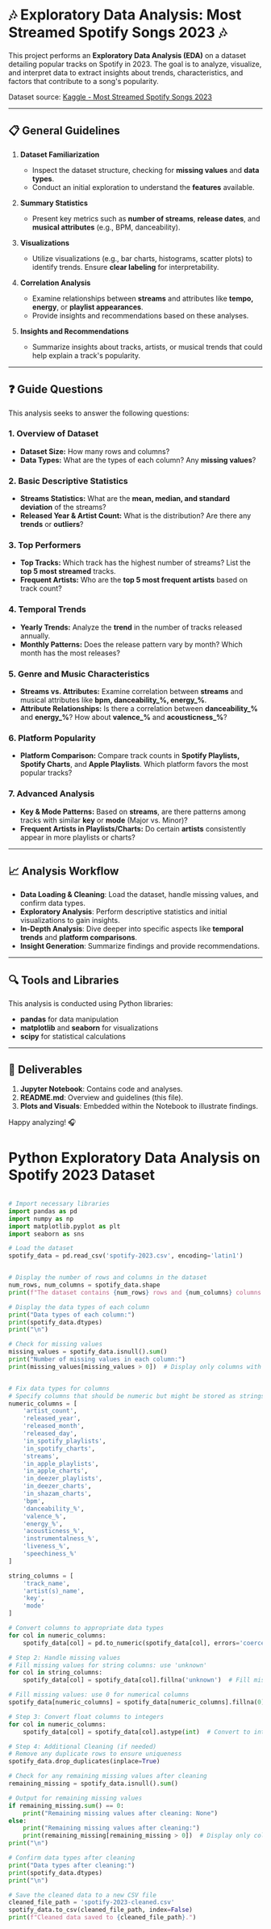 # 🎶 Exploratory Data Analysis: Most Streamed Spotify Songs 2023 🎶

This project performs an **Exploratory Data Analysis (EDA)** on a dataset detailing popular tracks on Spotify in 2023. The goal is to analyze, visualize, and interpret data to extract insights about trends, characteristics, and factors that contribute to a song's popularity.

Dataset source: [Kaggle - Most Streamed Spotify Songs 2023](https://www.kaggle.com/datasets/nelgiriyewithana/top-spotify-songs-2023)

---

## 📋 General Guidelines

1. **Dataset Familiarization**  
   - Inspect the dataset structure, checking for **missing values** and **data types**.
   - Conduct an initial exploration to understand the **features** available.

2. **Summary Statistics**  
   - Present key metrics such as **number of streams**, **release dates**, and **musical attributes** (e.g., BPM, danceability).

3. **Visualizations**  
   - Utilize visualizations (e.g., bar charts, histograms, scatter plots) to identify trends. Ensure **clear labeling** for interpretability.

4. **Correlation Analysis**  
   - Examine relationships between **streams** and attributes like **tempo, energy**, or **playlist appearances**.
   - Provide insights and recommendations based on these analyses.

5. **Insights and Recommendations**  
   - Summarize insights about tracks, artists, or musical trends that could help explain a track's popularity.

---

## ❓ Guide Questions

This analysis seeks to answer the following questions:

### 1. Overview of Dataset
   - **Dataset Size:** How many rows and columns?
   - **Data Types:** What are the types of each column? Any **missing values**?

### 2. Basic Descriptive Statistics
   - **Streams Statistics:** What are the **mean, median, and standard deviation** of the streams?
   - **Released Year & Artist Count:** What is the distribution? Are there any **trends** or **outliers**?

### 3. Top Performers
   - **Top Tracks:** Which track has the highest number of streams? List the **top 5 most streamed** tracks.
   - **Frequent Artists:** Who are the **top 5 most frequent artists** based on track count?

### 4. Temporal Trends
   - **Yearly Trends:** Analyze the **trend** in the number of tracks released annually.
   - **Monthly Patterns:** Does the release pattern vary by month? Which month has the most releases?

### 5. Genre and Music Characteristics
   - **Streams vs. Attributes:** Examine correlation between **streams** and musical attributes like **bpm, danceability_%, energy_%**.
   - **Attribute Relationships:** Is there a correlation between **danceability_%** and **energy_%**? How about **valence_%** and **acousticness_%**?

### 6. Platform Popularity
   - **Platform Comparison:** Compare track counts in **Spotify Playlists, Spotify Charts**, and **Apple Playlists**. Which platform favors the most popular tracks?

### 7. Advanced Analysis
   - **Key & Mode Patterns:** Based on **streams**, are there patterns among tracks with similar **key** or **mode** (Major vs. Minor)?
   - **Frequent Artists in Playlists/Charts:** Do certain **artists** consistently appear in more playlists or charts?

---

## 📈 Analysis Workflow

- **Data Loading & Cleaning**: Load the dataset, handle missing values, and confirm data types.
- **Exploratory Analysis**: Perform descriptive statistics and initial visualizations to gain insights.
- **In-Depth Analysis**: Dive deeper into specific aspects like **temporal trends** and **platform comparisons**.
- **Insight Generation**: Summarize findings and provide recommendations.

---

## 🔍 Tools and Libraries
This analysis is conducted using Python libraries:
- **pandas** for data manipulation
- **matplotlib** and **seaborn** for visualizations
- **scipy** for statistical calculations

---

## 📜 Deliverables
1. **Jupyter Notebook**: Contains code and analyses.
2. **README.md**: Overview and guidelines (this file).
3. **Plots and Visuals**: Embedded within the Notebook to illustrate findings.

Happy analyzing! 🎧


# Python Exploratory Data Analysis on Spotify 2023 Dataset

``` python

# Import necessary libraries
import pandas as pd
import numpy as np
import matplotlib.pyplot as plt
import seaborn as sns

# Load the dataset
spotify_data = pd.read_csv('spotify-2023.csv', encoding='latin1')
```


``` python

# Display the number of rows and columns in the dataset
num_rows, num_columns = spotify_data.shape
print(f"The dataset contains {num_rows} rows and {num_columns} columns.\n")

# Display the data types of each column
print("Data types of each column:")
print(spotify_data.dtypes)
print("\n")

# Check for missing values
missing_values = spotify_data.isnull().sum()
print("Number of missing values in each column:")
print(missing_values[missing_values > 0])  # Display only columns with missing values

```

``` python

# Fix data types for columns
# Specify columns that should be numeric but might be stored as strings, and vice versa
numeric_columns = [
    'artist_count', 
    'released_year', 
    'released_month', 
    'released_day', 
    'in_spotify_playlists', 
    'in_spotify_charts', 
    'streams', 
    'in_apple_playlists', 
    'in_apple_charts', 
    'in_deezer_playlists', 
    'in_deezer_charts', 
    'in_shazam_charts', 
    'bpm', 
    'danceability_%', 
    'valence_%', 
    'energy_%', 
    'acousticness_%', 
    'instrumentalness_%', 
    'liveness_%', 
    'speechiness_%'
]

string_columns = [
    'track_name', 
    'artist(s)_name', 
    'key', 
    'mode'
]

# Convert columns to appropriate data types
for col in numeric_columns:
    spotify_data[col] = pd.to_numeric(spotify_data[col], errors='coerce')  # Convert to numeric, invalid parsing set as NaN

# Step 2: Handle missing values
# Fill missing values for string columns: use 'unknown'
for col in string_columns:
    spotify_data[col] = spotify_data[col].fillna('unknown')  # Fill missing values with 'unknown'

# Fill missing values: use 0 for numerical columns
spotify_data[numeric_columns] = spotify_data[numeric_columns].fillna(0)

# Step 3: Convert float columns to integers
for col in numeric_columns:
    spotify_data[col] = spotify_data[col].astype(int)  # Convert to int

# Step 4: Additional Cleaning (if needed)
# Remove any duplicate rows to ensure uniqueness
spotify_data.drop_duplicates(inplace=True)

# Check for any remaining missing values after cleaning
remaining_missing = spotify_data.isnull().sum()

# Output for remaining missing values
if remaining_missing.sum() == 0:
    print("Remaining missing values after cleaning: None")
else:
    print("Remaining missing values after cleaning:")
    print(remaining_missing[remaining_missing > 0])  # Display only columns with missing values
print("\n")

# Confirm data types after cleaning
print("Data types after cleaning:")
print(spotify_data.dtypes)
print("\n")

# Save the cleaned data to a new CSV file
cleaned_file_path = 'spotify-2023-cleaned.csv'
spotify_data.to_csv(cleaned_file_path, index=False)
print(f"Cleaned data saved to {cleaned_file_path}.")

```


